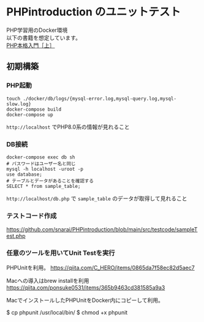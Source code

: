 # PHPintroduction のユニットテスト

PHP学習用のDocker環境  
以下の書籍を想定しています。  
[PHP本格入門［上］](https://gihyo.jp/book/2020/978-4-297-11468-8)

## 初期構築

### PHP起動

```shell
touch ./docker/db/logs/{mysql-error.log,mysql-query.log,mysql-slow.log}
docker-compose build
docker-compose up
```

`http://localhost` でPHP8.0系の情報が見れること

### DB接続

```shell
docker-compose exec db sh
# パスワードはユーザー名と同じ
mysql -h localhost -uroot -p
use database;
# テーブルとデータがあることを確認する
SELECT * from sample_table;
```

`http://localhost/db.php` で `sample_table` のデータが取得して見れること


### テストコード作成
https://github.com/snarai/PHPintroduction/blob/main/src/testcode/sampleTest.php


### 任意のツールを用いてUnit Testを実行

PHPUnitを利用。
https://qiita.com/C_HERO/items/0865da7f58ec82d5aec7

Macへの導入はbrew installを利用
https://qiita.com/ponsuke0531/items/365b9463cd381585a9a3

MacでインストールしたPHPUnitをDocker内にコピーして利用。

$ cp phpunit /usr/local/bin/
$ chmod +x phpunit
